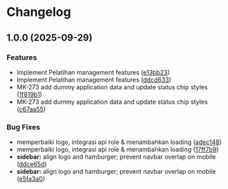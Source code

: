 # Changelog

## 1.0.0 (2025-09-29)


### Features

* Implement Pelatihan management features ([e13bb23](https://github.com/magang-unjani-2025/mavoka-fe-2025/commit/e13bb23d534d9292851f9ce14ff82c7d22add5d7))
* Implement Pelatihan management features ([ddcd633](https://github.com/magang-unjani-2025/mavoka-fe-2025/commit/ddcd633ed39f41f85fd4aee23ca7768f7b6374fc))
* MK-273 add dummy application data and update status chip styles ([1f819b1](https://github.com/magang-unjani-2025/mavoka-fe-2025/commit/1f819b1848d316700133a6426041ff98443ee936))
* MK-273 add dummy application data and update status chip styles ([c67aa55](https://github.com/magang-unjani-2025/mavoka-fe-2025/commit/c67aa55f9095d12e2052ea815997fd4474006ec5))


### Bug Fixes

* memperbaiki logo, integrasi api role & menambahkan loading ([adec148](https://github.com/magang-unjani-2025/mavoka-fe-2025/commit/adec14878ccc00ee10b800dd1025d33f9f619a8e))
* memperbaiki logo, integrasi api role & menambahkan loading ([17ff7b9](https://github.com/magang-unjani-2025/mavoka-fe-2025/commit/17ff7b90e84dcd900c921e9b100c57fa10f54965))
* **sidebar:** align logo and hamburger; prevent navbar overlap on mobile ([ddce65d](https://github.com/magang-unjani-2025/mavoka-fe-2025/commit/ddce65dca9ac3685dba1013b072f7f47d1244485))
* **sidebar:** align logo and hamburger; prevent navbar overlap on mobile ([e5fa3a0](https://github.com/magang-unjani-2025/mavoka-fe-2025/commit/e5fa3a0d7b0f7a66ec6f10f9d364ae0ea3dceb42))
